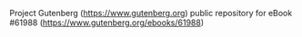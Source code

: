 Project Gutenberg (https://www.gutenberg.org) public repository for eBook #61988 (https://www.gutenberg.org/ebooks/61988)
